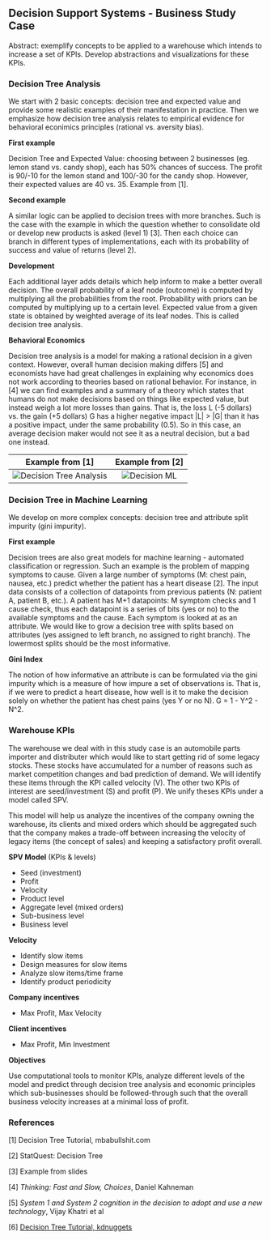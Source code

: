 ## Decision Support Systems - Business Study Case

Abstract: exemplify concepts to be applied to a warehouse which intends to increase a set of KPIs. Develop abstractions and visualizations for these KPIs.

### Decision Tree Analysis

We start with 2 basic concepts: decision tree and expected value and provide some realistic examples of their manifestation in practice. Then we emphasize how decision tree analysis relates to empirical evidence for behavioral econimics principles (rational vs. aversity bias).

**First example**

Decision Tree and Expected Value: choosing between 2 businesses (eg. lemon stand vs. candy shop), each has 50% chances of success. The profit is 90/-10 for the lemon stand and 100/-30 for the candy shop. However, their expected values are 40 vs. 35. Example from [1].

**Second example**

A similar logic can be applied to decision trees with more branches. Such is the case with the example in which the question whether to consolidate old or develop new products is asked (level 1) [3]. Then each choice can branch in different types of implementations, each with its probability of success and value of returns (level 2).

**Development**

Each additional layer adds details which help inform to make a better overall decision. The overall probability of a leaf node (outcome) is computed by multiplying all the probabilities from the root. Probability with priors can be computed by multiplying up to a certain level. Expected value from a given state is obtained by weighted average of its leaf nodes. This is called decision tree analysis.

**Behavioral Economics**

Decision tree analysis is a model for making a rational decision in a given context. However, overall human decision making differs [5] and economists have had great challenges in explaining why economics does not work according to theories based on rational behavior. For instance, in [4] we can find examples and a summary of a theory which states that humans do not make decisions based on things like expected value, but instead weigh a lot more losses than gains. That is, the loss L (-5 dollars) vs. the gain (+5 dollars) G has a higher negative impact |L| > |G| than it has a positive impact, under the same probability (0.5). So in this case, an average decision maker would not see it as a neutral decision, but a bad one instead.

|Example from [1] | Example from [2] |
|:-:|:-:|
| ![Decision Tree Analysis](https://raw.githubusercontent.com/perticascatalin/open_nenos/master/DSS/decision_tree_1.png)|![Decision ML](https://raw.githubusercontent.com/perticascatalin/open_nenos/master/DSS/decision_tree_2.png)|

### Decision Tree in Machine Learning

We develop on more complex concepts: decision tree and attribute split impurity (gini impurity).

**First example**

Decision trees are also great models for machine learning - automated classification or regression. Such an example is the problem of mapping symptoms to cause. Given a large number of symptoms (M: chest pain, nausea, etc.) predict whether the patient has a heart disease [2]. The input data consists of a collection of datapoints from previous patients (N: patient A, patient B, etc.). A patient has M+1 datapoints: M symptom checks and 1 cause check, thus each datapoint is a series of bits (yes or no) to the available symptoms and the cause. Each symptom is looked at as an attribute. We would like to grow a decision tree with splits based on attributes (yes assigned to left branch, no assigned to right branch). The lowermost splits should be the most informative.

**Gini Index**

The notion of how informative an attribute is can be formulated via the gini impurity which is a measure of how impure a set of observations is. That is, if we were to predict a heart disease, how well is it to make the decision solely on whether the patient has chest pains (yes Y or no N). G = 1 - Y^2 - N^2.

### Warehouse KPIs

The warehouse we deal with in this study case is an automobile parts importer and distributer which would like to start getting rid of some legacy stocks. These stocks have accumulated for a number of reasons such as market competition changes and bad prediction of demand. We will identify these items through the KPI called velocity (V). The other two KPIs of interest are seed/investment (S) and profit (P). We unify theses KPIs under a model called SPV. 

This model will help us analyze the incentives of the company owning the warehouse, its clients and mixed orders which should be aggregated such that the company makes a trade-off between increasing the velocity of legacy items (the concept of sales) and keeping a satisfactory profit overall.

**SPV Model** (KPIs & levels)

- Seed (investment)
- Profit
- Velocity
- Product level
- Aggregate level (mixed orders)
- Sub-business level
- Business level

**Velocity**

- Identify slow items
- Design measures for slow items
- Analyze slow items/time frame
- Identify product periodicity

**Company incentives**

- Max Profit, Max Velocity

**Client incentives**

- Max Profit, Min Investment

**Objectives**

Use computational tools to monitor KPIs, analyze different levels of the model and predict through decision tree analysis and economic principles which sub-businesses should be followed-through such that the overall business velocity increases at a minimal loss of profit.

### References

[1] Decision Tree Tutorial, mbabullshit.com

[2] StatQuest: Decision Tree

[3] Example from slides

[4] *Thinking: Fast and Slow, Choices*, Daniel Kahneman

[5] *System 1 and System 2 cognition in the decision to adopt and use a new technology*, Vijay Khatri et al

[6] [Decision Tree Tutorial, kdnuggets](https://www.kdnuggets.com/2020/01/decision-tree-algorithm-explained.html#:~:text=Decision%20Tree%20algorithm%20belongs%20to%20the%20family%20of%20supervised%20learning%20algorithms.&text=The%20goal%20of%20using%20a,prior%20data(training%20data).)